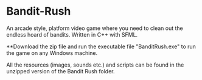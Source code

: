 # Bandit-Rush
An arcade style, platform video game where you need to clean out the endless hoard of bandits. Written in C++ with SFML.

**Download the zip file and run the executable file "BanditRush.exe" to run the game on any Windows machine.

All the resources (images, sounds etc.) and scripts can be found in the unzipped version of the Bandit Rush folder.
